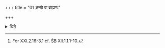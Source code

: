 +++
title = "01 अन्यो वा ब्राह्मणः"

+++

<details><summary>थिते</summary>

1. Or a Brahmin (who is not consecrated )(consecrates the Unnetr̥).[^1]  

[^1]: For XXI.2.16-3.1 cf. ŚB XII.1.1.1-10. 
</details>

